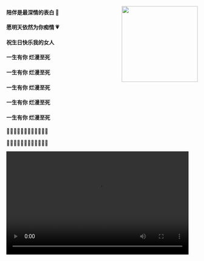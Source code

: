 [<img src="https://Happy-birthday-to-Chloe.github.io/my_pic.jpg" height="200" style="float: right;">](https://Happy-birthday-to-Chloe.github.io/my_pic.jpg)

#### 陪伴是最深情的表白 🍂

#### 愿明天依然为你痴情 💗

#### 祝生日快乐我的女人

#### 一生有你    烂漫至死  

#### 一生有你    烂漫至死  

#### 一生有你    烂漫至死  

#### 一生有你    烂漫至死

#### 一生有你    烂漫至死



🎂🎂🎂🎂🎂🎂🎂🎂🎂🎂🎂🎂

🎂🎂🎂🎂🎂🎂🎂🎂🎂🎂🎂🎂





<video width="480" height="272" controls>
    <source src="001.mp4" type="video/mp4">
</video>

